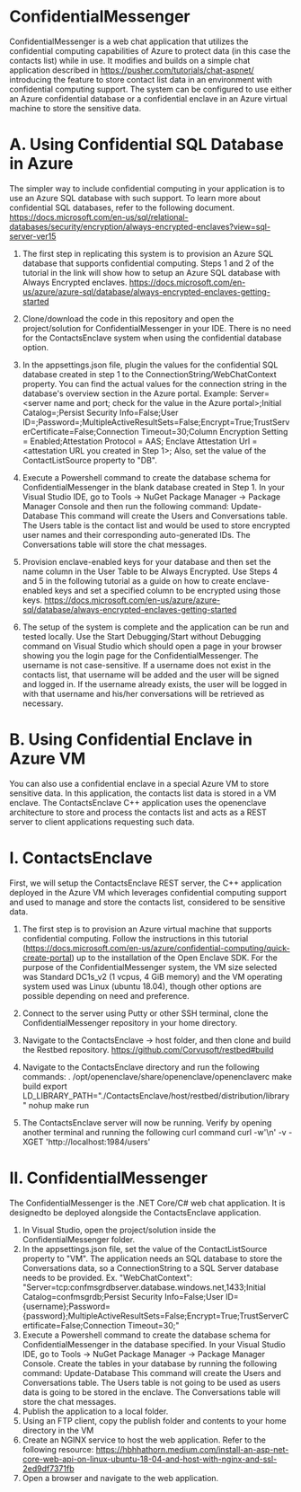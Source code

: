 # ConfidentialMessenger
ConfidentialMessenger is a web chat application that utilizes the confidential computing capabilities of Azure to protect data (in this case the contacts list) while in use. It modifies and builds on a simple chat application described in https://pusher.com/tutorials/chat-aspnet/ introducing the feature to store contact list data in an environment with confidential computing support. The system can be configured to use either an Azure confidential database or a confidential enclave in an Azure virtual machine to store the sensitive data.

# A. Using Confidential SQL Database in Azure

The simpler way to include confidential computing in your application is to use an Azure SQL database with such support. To learn more about confidential SQL databases, refer to the following document.
https://docs.microsoft.com/en-us/sql/relational-databases/security/encryption/always-encrypted-enclaves?view=sql-server-ver15

1. The first step in replicating this system is to provision an Azure SQL database that supports confidential computing. Steps 1 and 2 of the tutorial in the link will show how to setup an Azure SQL database with Always Encrypted enclaves.
https://docs.microsoft.com/en-us/azure/azure-sql/database/always-encrypted-enclaves-getting-started

2. Clone/download the code in this repository and open the project/solution for ConfidentialMessenger in your IDE. There is no need for the ContactsEnclave system when using the confidential database option.

3. In the appsettings.json file, plugin the values for the confidential SQL database created in step 1 to the ConnectionString/WebChatContext property. You can find the actual values for the connection string in the database's overview section in the Azure portal.
Example:
   Server=<server name and port; check for the value in the Azure portal>;Initial Catalog=<database name>;Persist Security Info=False;User ID=<admin username>;Password=<password>;MultipleActiveResultSets=False;Encrypt=True;TrustServerCertificate=False;Connection Timeout=30;Column Encryption Setting = Enabled;Attestation Protocol = AAS; Enclave Attestation Url = <attestation URL you created in Step 1>;
Also, set the value of the ContactListSource property to "DB".
  
4. Execute a Powershell command to create the database schema for ConfidentialMessenger in the blank database created in Step 1. In your Visual Studio IDE, go to Tools -> NuGet Package Manager -> Package Manager Console and then run the following command:
   Update-Database
   This command will create the Users and Conversations table. The Users table is the contact list and would be used to store encrypted user names and their corresponding auto-generated IDs. The Conversations table will store the chat messages.

5. Provision enclave-enabled keys for your database and then set the name column in the User Table to be Always Encrypted. Use Steps 4 and 5 in the following tutorial as a guide on how to create enclave-enabled keys and set a specified column to be encrypted using those keys.
https://docs.microsoft.com/en-us/azure/azure-sql/database/always-encrypted-enclaves-getting-started

6. The setup of the system is complete and the application can be run and tested locally. Use the Start Debugging/Start without Debugging command on Visual Studio which should open a page in your browser showing you the login page for the ConfidentialMessenger. The username is not case-sensitive. If a username does not exist in the contacts list, that username will be added and the user will be signed and logged in. If the username already exists, the user will be logged in with that username and his/her conversations will be retrieved as necessary.

# B. Using Confidential Enclave in Azure VM
You can also use a confidential enclave in a special Azure VM to store sensitive data. In this application, the contacts list data is stored in a VM enclave. The ContactsEnclave C++ application uses the openenclave architecture to store and process the contacts list and acts as a REST server to client applications requesting such data. 

# I. ContactsEnclave
First, we will setup the ContactsEnclave REST server, the C++ application deployed in the Azure VM which leverages confidential computing support and used to manage and store the contacts list, considered to be sensitive data. 
1. The first step is to provision an Azure virtual machine that supports confidential computing. Follow the instructions in this tutorial (https://docs.microsoft.com/en-us/azure/confidential-computing/quick-create-portal) up to the installation of the Open Enclave SDK. For the purpose of the ConfidentialMessenger system, the VM size selected was Standard DC1s_v2 (1 vcpus, 4 GiB memory) and the VM operating system used was Linux (ubuntu 18.04), though other options are possible depending on need and preference.

2. Connect to the server using Putty or other SSH terminal, clone the ConfidentialMessenger repository in your home directory.
3. Navigate to the ContactsEnclave -> host folder, and then clone and build the Restbed repository.
    https://github.com/Corvusoft/restbed#build
4. Navigate to the ContactsEnclave directory and run the following commands:
    . /opt/openenclave/share/openenclave/openenclaverc
    make build
    export LD_LIBRARY_PATH="./ContactsEnclave/host/restbed/distribution/library"
    nohup make run
5. The ContactsEnclave server will now be running. Verify by opening another terminal and running the following curl command
    curl -w'\n' -v -XGET 'http://localhost:1984/users'
    
# II. ConfidentialMessenger
The ConfidentialMessenger is the .NET Core/C# web chat application. It is designedto be deployed alongside the ContactsEnclave application.
1. In Visual Studio, open the project/solution inside the ConfidentialMessenger folder.
2. In the appsettings.json file, set the value of the ContactListSource property to "VM". The application needs an SQL database to store the Conversations data, so a ConnectionString to a SQL Server database needs to be provided.
  Ex.  "WebChatContext": "Server=tcp:confmsgrdbserver.database.windows.net,1433;Initial Catalog=confmsgrdb;Persist Security Info=False;User ID={username};Password={password};MultipleActiveResultSets=False;Encrypt=True;TrustServerCertificate=False;Connection Timeout=30;"
3. Execute a Powershell command to create the database schema for ConfidentialMessenger in the database specified. In your Visual Studio IDE, go to Tools -> NuGet Package Manager -> Package Manager Console. Create the tables in your database by running the following command:
   Update-Database
   This command will create the Users and Conversations table. The Users table is not going to be used as users data is going to be stored in the enclave. The Conversations table will store the chat messages.
4. Publish the application to a local folder.
5. Using an FTP client, copy the publish folder and contents to your home directory in the VM
6. Create an NGINX service to host the web application. Refer to the following resource:
    https://hbhhathorn.medium.com/install-an-asp-net-core-web-api-on-linux-ubuntu-18-04-and-host-with-nginx-and-ssl-2ed9df7371fb
5. Open a browser and navigate to the web application.

